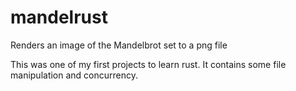 # mandelrust
Renders an image of the Mandelbrot set to a png file

This was one of my first projects to learn rust. It contains some file manipulation and concurrency.
